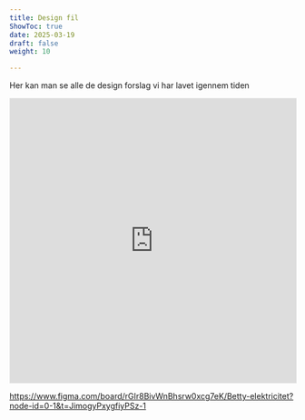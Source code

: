 ```yaml
---
title: Design fil
ShowToc: true
date: 2025-03-19
draft: false
weight: 10

---
```


Her kan man se alle de design forslag vi har lavet igennem tiden

<!-- prettier-ignore-start -->
<iframe style="border: 1px solid rgba(0, 0, 0, 0.1);" width="100%" height="500" src="https://embed.figma.com/board/rGIr8BivWnBhsrw0xcg7eK/Betty-elektricitet?node-id=0-1&embed-host=share" allowfullscreen></iframe>
<!-- prettier-ignore-end -->

<https://www.figma.com/board/rGIr8BivWnBhsrw0xcg7eK/Betty-elektricitet?node-id=0-1&t=JimogyPxygfiyPSz-1>
